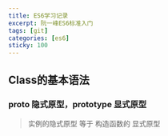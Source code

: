 ```yaml
---
title: ES6学习记录
excerpt: 阮一峰ES6标准入门
tags: [git]
categories: [es6]
sticky: 100
---
```


## Class的基本语法

### __proto__ 隐式原型，prototype 显式原型
 > 实例的隐式原型 等于 构造函数的 显式原型
